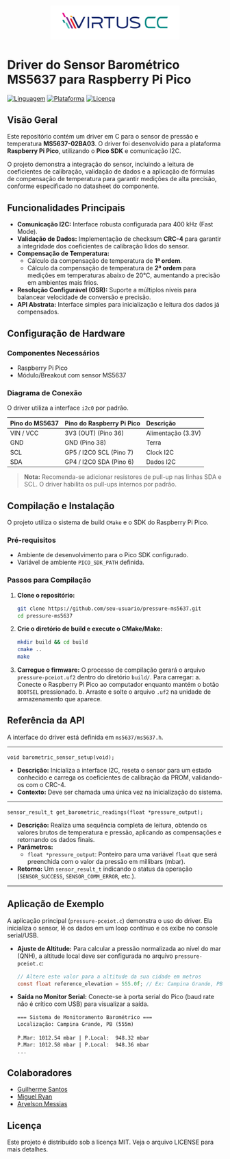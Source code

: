 <div align="center">
  <img src="./assets/virtus.png" width="300">
</div>

# Driver do Sensor Barométrico MS5637 para Raspberry Pi Pico

[![Linguagem](https://img.shields.io/badge/Linguagem-C-blue.svg)](https://en.wikipedia.org/wiki/C_(programming_language))
[![Plataforma](https://img.shields.io/badge/Plataforma-Raspberry%20Pi%20Pico-purple.svg)](https://www.raspberrypi.com/products/raspberry-pi-pico/)
[![Licença](https://img.shields.io/badge/Licença-MIT-green.svg)](./LICENSE)

## Visão Geral

Este repositório contém um driver em C para o sensor de pressão e temperatura **MS5637-02BA03**. O driver foi desenvolvido para a plataforma **Raspberry Pi Pico**, utilizando o **Pico SDK** e comunicação I2C.

O projeto demonstra a integração do sensor, incluindo a leitura de coeficientes de calibração, validação de dados e a aplicação de fórmulas de compensação de temperatura para garantir medições de alta precisão, conforme especificado no datasheet do componente.

## Funcionalidades Principais

- **Comunicação I2C:** Interface robusta configurada para 400 kHz (Fast Mode).
- **Validação de Dados:** Implementação de checksum **CRC-4** para garantir a integridade dos coeficientes de calibração lidos do sensor.
- **Compensação de Temperatura:**
  - Cálculo da compensação de temperatura de **1ª ordem**.
  - Cálculo da compensação de temperatura de **2ª ordem** para medições em temperaturas abaixo de 20°C, aumentando a precisão em ambientes mais frios.
- **Resolução Configurável (OSR):** Suporte a múltiplos níveis para balancear velocidade de conversão e precisão.
- **API Abstrata:** Interface simples para inicialização e leitura dos dados já compensados.

## Configuração de Hardware

### Componentes Necessários
- Raspberry Pi Pico
- Módulo/Breakout com sensor MS5637

### Diagrama de Conexão

O driver utiliza a interface `i2c0` por padrão.

| Pino do MS5637 | Pino do Raspberry Pi Pico | Descrição        |
| :------------- | :------------------------ | :--------------- |
| VIN / VCC      | 3V3 (OUT) (Pino 36)       | Alimentação (3.3V) |
| GND            | GND (Pino 38)             | Terra            |
| SCL            | GP5 / I2C0 SCL (Pino 7)   | Clock I2C        |
| SDA            | GP4 / I2C0 SDA (Pino 6)   | Dados I2C        |

> **Nota:** Recomenda-se adicionar resistores de pull-up nas linhas SDA e SCL. O driver habilita os pull-ups internos por padrão.

## Compilação e Instalação

O projeto utiliza o sistema de build `CMake` e o SDK do Raspberry Pi Pico.

### Pré-requisitos
- Ambiente de desenvolvimento para o Pico SDK configurado.
- Variável de ambiente `PICO_SDK_PATH` definida.

### Passos para Compilação

1.  **Clone o repositório:**
    ```bash
    git clone https://github.com/seu-usuario/pressure-ms5637.git
    cd pressure-ms5637
    ```

2.  **Crie o diretório de build e execute o CMake/Make:**
    ```bash
    mkdir build && cd build
    cmake ..
    make
    ```

3.  **Carregue o firmware:**
    O processo de compilação gerará o arquivo `pressure-pceiot.uf2` dentro do diretório `build/`. Para carregar:
    a. Conecte o Raspberry Pi Pico ao computador enquanto mantém o botão `BOOTSEL` pressionado.
    b. Arraste e solte o arquivo `.uf2` na unidade de armazenamento que aparece.

## Referência da API

A interface do driver está definida em `ms5637/ms5637.h`.

---

`void barometric_sensor_setup(void);`

-   **Descrição:** Inicializa a interface I2C, reseta o sensor para um estado conhecido e carrega os coeficientes de calibração da PROM, validando-os com o CRC-4.
-   **Contexto:** Deve ser chamada uma única vez na inicialização do sistema.

---

`sensor_result_t get_barometric_readings(float *pressure_output);`

-   **Descrição:** Realiza uma sequência completa de leitura, obtendo os valores brutos de temperatura e pressão, aplicando as compensações e retornando os dados finais.
-   **Parâmetros:**
    -   `float *pressure_output`: Ponteiro para uma variável `float` que será preenchida com o valor da pressão em millibars (mbar).
-   **Retorno:** Um `sensor_result_t` indicando o status da operação (`SENSOR_SUCCESS`, `SENSOR_COMM_ERROR`, etc.).

---

## Aplicação de Exemplo

A aplicação principal (`pressure-pceiot.c`) demonstra o uso do driver. Ela inicializa o sensor, lê os dados em um loop contínuo e os exibe no console serial/USB.

-   **Ajuste de Altitude:** Para calcular a pressão normalizada ao nível do mar (QNH), a altitude local deve ser configurada no arquivo `pressure-pceiot.c`:
    ```c
    // Altere este valor para a altitude da sua cidade em metros
    const float reference_elevation = 555.0f; // Ex: Campina Grande, PB
    ```

-   **Saída no Monitor Serial:**
    Conecte-se à porta serial do Pico (baud rate não é crítico com USB) para visualizar a saída.
    ```
    === Sistema de Monitoramento Barométrico ===
    Localização: Campina Grande, PB (555m)

    P.Mar: 1012.54 mbar | P.Local:  948.32 mbar
    P.Mar: 1012.58 mbar | P.Local:  948.36 mbar
    ...
    ```

## Colaboradores

- [Guilherme Santos](https://www.github.com/GuilhermexL)
- [Miguel Ryan](https://www.github.com/athavus)
- [Aryelson Messias](https://www.github.com/aryelson1)


## Licença

Este projeto é distribuído sob a licença MIT. Veja o arquivo LICENSE para mais detalhes.
